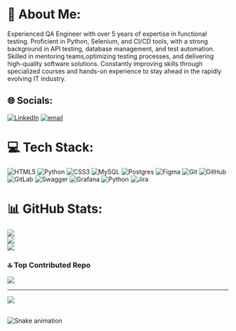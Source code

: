 # 💫 About Me:
Experienced QA Engineer with over 5 years of expertise in functional testing. Proficient in Python, Selenium, and CI/CD tools, with a strong background in API testing, database management, and test automation. Skilled in mentoring teams,optimizing testing processes, and delivering high-quality software solutions. Constantly improving skills through specialized courses and hands-on experience to stay ahead in the rapidly evolving IT industry.


## 🌐 Socials:
[![LinkedIn](https://img.shields.io/badge/LinkedIn-%230077B5.svg?logo=linkedin&logoColor=white)](https://linkedin.com/in/https://www.linkedin.com/in/andrey-mozhaev-a90731133?jobid=1234&lipi=urn%3Ali%3Apage%3Ad_jobs_easyapply_pdfgenresume%3BF98UtLvDTGOH6WtJ2S2%2B%2Fw%3D%3D&licu=urn%3Ali%3Acontrol%3Ad_jobs_easyapply_pdfgenresume-v02_profile) [![email](https://img.shields.io/badge/Email-D14836?logo=gmail&logoColor=white)](mailto:mozhaev.andrey.v@gmail.com) 

# 💻 Tech Stack:
![HTML5](https://img.shields.io/badge/html5-%23E34F26.svg?style=for-the-badge&logo=html5&logoColor=white) ![Python](https://img.shields.io/badge/python-3670A0?style=for-the-badge&logo=python&logoColor=ffdd54) ![CSS3](https://img.shields.io/badge/css3-%231572B6.svg?style=for-the-badge&logo=css3&logoColor=white) ![MySQL](https://img.shields.io/badge/mysql-4479A1.svg?style=for-the-badge&logo=mysql&logoColor=white) ![Postgres](https://img.shields.io/badge/postgres-%23316192.svg?style=for-the-badge&logo=postgresql&logoColor=white) ![Figma](https://img.shields.io/badge/figma-%23F24E1E.svg?style=for-the-badge&logo=figma&logoColor=white) ![Git](https://img.shields.io/badge/git-%23F05033.svg?style=for-the-badge&logo=git&logoColor=white) ![GitHub](https://img.shields.io/badge/github-%23121011.svg?style=for-the-badge&logo=github&logoColor=white) ![GitLab](https://img.shields.io/badge/gitlab-%23181717.svg?style=for-the-badge&logo=gitlab&logoColor=white) ![Swagger](https://img.shields.io/badge/-Swagger-%23Clojure?style=for-the-badge&logo=swagger&logoColor=white) ![Grafana](https://img.shields.io/badge/grafana-%23F46800.svg?style=for-the-badge&logo=grafana&logoColor=white) ![Python](https://img.shields.io/badge/python-3670A0?style=for-the-badge&logo=python&logoColor=ffdd54) ![Jira](https://img.shields.io/badge/jira-%230A0FFF.svg?style=for-the-badge&logo=jira&logoColor=white)
# 📊 GitHub Stats:
![](https://github-readme-stats.vercel.app/api?username=AndreyM0zhaev&theme=nightowl&hide_border=false&include_all_commits=false&count_private=false)<br/>
![](https://nirzak-streak-stats.vercel.app/?user=AndreyM0zhaev&theme=nightowl&hide_border=false)<br/>
![](https://github-readme-stats.vercel.app/api/top-langs/?username=AndreyM0zhaev&theme=nightowl&hide_border=false&include_all_commits=false&count_private=false&layout=compact)

### 🔝 Top Contributed Repo
![](https://github-contributor-stats.vercel.app/api?username=AndreyM0zhaev&limit=5&theme=dark&combine_all_yearly_contributions=true)

---
[![](https://visitcount.itsvg.in/api?id=AndreyM0zhaev&icon=3&color=13)](https://visitcount.itsvg.in)

<br clear="both">

<img src="https://raw.githubusercontent.com/maurodesouza/maurodesouza/output/snake.svg" alt="Snake animation" />

###

